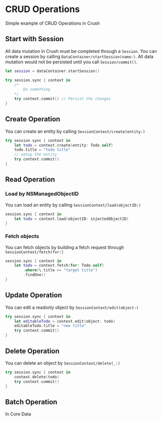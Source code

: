 # CRUD Operations

Simple example of CRUD Operations in Crush

## Start with Session

All data mutation in Crush must be completed through a ``Session``. You can create a session by calling ``DataContainer/startSession(name:)``. All data mutation would not be persisted until you call ``Session/commit()``.


```swift
let session = dataContainer.startSession()

try session.sync { context in
    /*
        Do something
    */
    try context.commit() // Persist the changes
}
```

## Create Operation

You can create an entity by calling ``SessionContext/create(entity:)``

```swift
try session.sync { context in
    let todo = context.create(entity: Todo.self)
    todo.title = "todo title"
    // setup the entity
    try context.commit()
}
```

## Read Operation

### Load by NSManagedObjectID

You can load an entity by calling ``SessionContext/load(objectID:)``

```swift 
session.sync { context in
    let todo = context.load(objectID: injectedObjectID)
}
```

### Fetch objects

You can fetch objects by building a fetch request through ``SessionContext/fetch(for:)``

```swift
session.sync { context in
    let todo = context.fetch(for: Todo.self)
        .where(\.title == "target title")
        .findOne()
}
```

## Update Operation

You can edit a readonly object by ``SessionContext/edit(object:)``

```swift
try session.sync { context in
    let editableTodo = context.edit(object: todo)
    editableTodo.title = "new title"
    try context.commit()
}
```

## Delete Operation

You can delete an object by ``SessionContext/delete(_:)``

```swift
try session.sync { context in
    context.delete(todo)
    try context.commit()
}
```

## Batch Operation

In Core Data
